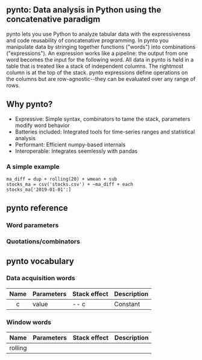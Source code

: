 ## pynto: Data analysis in Python using the concatenative paradigm

pynto lets you use Python to analyze tabular data with the expressiveness and code reusability of concatenative programming.  In pynto you manipulate data by stringing together functions ("words") into combinations ("expressions").  An expression works like a pipeline: the output from one word becomes the input for the following word.  All data in pynto is held in a table that is treated like a stack of independent columns.  The rightmost column is at the top of the stack.  pynto expressions define operations on the columns but are row-agnostic--they can be evaluated over any range of rows.  

## Why pynto?

 - Expressive: Simple syntax, combinators to tame the stack, parameters modify word behavior 
 - Batteries included:  Integrated tools for time-series ranges and statistical analysis
 - Performant: Efficient numpy-based internals
 - Interoperable: Integrates seemlessly with pandas 

### A simple example

```
ma_diff = dup + rolling(20) + wmean + sub
stocks_ma = csv('stocks.csv') + ~ma_diff + each
stocks_ma['2019-01-01':]

```

## pynto reference

### Word parameters

### Quotations/combinators

## pynto vocabulary

### Data acquisition words
Name | Parameters |Stack effect|Description
:---:|:---|:---|:---
c|value| -- c|Constant


### Window words
Name | Parameters |Stack effect|Description
:---:|:---|:---|:---
rolling| | | 

